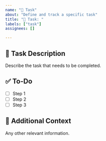 ```yaml
---
name: "📌 Task"
about: "Define and track a specific task"
title: "📌 Task: "
labels: ["task"]
assignees: []

---
```


## 📌 Task Description
Describe the task that needs to be completed.

## ✅ To-Do
- [ ] Step 1
- [ ] Step 2
- [ ] Step 3

## 📌 Additional Context
Any other relevant information.
